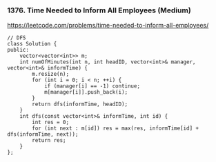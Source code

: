 ### 1376. Time Needed to Inform All Employees (Medium)

https://leetcode.com/problems/time-needed-to-inform-all-employees/

```
// DFS
class Solution {
public:
    vector<vector<int>> m;
    int numOfMinutes(int n, int headID, vector<int>& manager, vector<int>& informTime) {
        m.resize(n);
        for (int i = 0; i < n; ++i) {
            if (manager[i] == -1) continue;
            m[manager[i]].push_back(i);
        }
        return dfs(informTime, headID);
    }
    int dfs(const vector<int>& informTime, int id) {
        int res = 0;
        for (int next : m[id]) res = max(res, informTime[id] + dfs(informTime, next));
        return res;
    }
};
```

